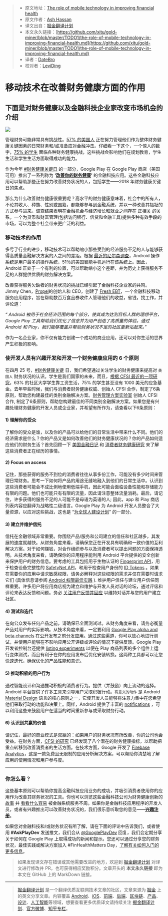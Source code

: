 > * 原文地址：[The role of mobile technology in improving financial health](https://medium.com/googleplaydev/the-role-of-mobile-technology-in-improving-financial-health-f42b509f0433)
> * 原文作者：[Ash Hassan](https://medium.com/@ashrafh?source=post_header_lockup)
> * 译文出自：[掘金翻译计划](https://github.com/xitu/gold-miner)
> * 本文永久链接：[https://github.com/xitu/gold-miner/blob/master/TODO1/the-role-of-mobile-technology-in-improving-financial-health.md](https://github.com/xitu/gold-miner/blob/master/TODO1/the-role-of-mobile-technology-in-improving-financial-health.md)
> * 译者：[DateBro](https://github.com/DateBro)
> * 校对者：[LeviDing](https://github.com/leviding)

# 移动技术在改善财务健康方面的作用

## 下面是对财务健康以及金融科技企业家改变市场机会的介绍

![](https://cdn-images-1.medium.com/max/800/1*-WmNCV2QgyjVBW42yD1l8Q.png)

管理财务可能非常具有挑战性。[57% 的美国人](https://cfsinnovation.org/research/consumer-financial-health-study/) 正在努力管理他们作为整体财务健康关键因素的日常财务和/或准备应对金融冲击。仔细看一下这个，一个惊人的数字，[75% 的学生](https://s3.amazonaws.com/cfsi-innovation-files/wp-content/uploads/2017/12/18203926/CommCollegeJourney-FINAL.pdf) 面临各种财务健康挑战，这些挑战会影响他们在规划教育，学生生活和学生生活方面取得成功的能力。

作为今年 [#财务健康关键日](https://cfsinnovation.org/news/finhealth-matters-day-2/) 的一部分，Google Play 在 Google Play 商店（美国可用）推出了一系列称为 **‘**[**改善你的财务健康**](https://play.google.com/store/apps/collection/promotion_3003206_financial_health_apps_us?e=-EnableAppDetailsPageRedesign)**’** 的金融科技应用。这些金融科技应用可以帮助那些正在努力改善财务状况的人，包括学生——2018 年财务健康关键日的焦点。

那么为什么改善财务健康很重要呢？高水平的财务健康意味着，社会中的所有人，不论其收入、种族、性别或国籍，都能够参与到金融系统，并以一种改善其福祉的方式参与进来。调查结果表明在金融机会与经济增长和就业之间存在 [正相关](http://www.cgap.org/sites/default/files/FocusNote-Financial-Inclusion-and-Development-April-2014.pdf)  的关系。一个为货币和财富管理(包括访问银行、信贷和金融工具)提供多种有效手段的市场，可以为整个社会带来更广泛的利益。

### **移动技术的作用**

多亏了行业的进步，移动技术可以帮助缩小那些受到的经济服务不足的人与能够获得高质量金融解决方案的人之间的差距。根据 [最近的尼尔森调查](http://www.nielsen.com/us/en/insights/news/2016/millennials-are-top-smartphone-users.html)，Android 操作系统是用户最多的操作系统，51％的美国智能手机运行在该系统上。因此，Android 正处于一个有利的位置，可以帮助缩小这个差距，并为历史上获得服务不足的人群提供优质的财务解决方案。

改善获得服务欠缺者的财务状况的挑战已经引起了金融科技企业家的共鸣。Jimmy Chen，[Propel](https://www.joinpropel.com/)的创始人和 CEO，创建了 [Fresh EBT](https://play.google.com/store/apps/details?id=com.propel.ebenefits&hl=en_GB&e=-EnableAppDetailsPageRedesign)，一个金融科技移动服务应用程序，旨在帮助数百万食品券收件人管理他们的收益，省钱，找工作，并评论道：

_“ Android 被用于社会经济范围的每个部分，使其成为达到目标人群的理想平台，Google Play 工具帮助我们优化了信息并为用户创造了高质量的体验。通过 Android 和 Play，我们能够覆盖并帮助财务状况不足的社区重新站起来。”_

作为一名企业家，你不仅有能力创建一个成功的商业应用，还可以对你生活的世界产生积极的影响。

### **使开发人员有兴趣开发和开发一个财务健康应用的 6 个原则**

在四月 25 号，[#财务健康关键](https://cfsinnovation.org/news/finhealth-matters-day-2/) 日，我们希望通过关注学生的财务健康来提高对 `美国人` 财务状况的认识。学生是我们国家的未来，而且，[根据 CFSI 最近的一项研究](https://s3.amazonaws.com/cfsi-innovation-files/wp-content/uploads/2017/12/18203926/CommCollegeJourney-FINAL.pdf)，63% 的社区大学学生靠工资生活，75% 的学生甚至没有 1000 美元的应急基金。去年早些时候，我们与消费者财务健康权威、创始人 CFSI 合作，制定了6条原则，帮助您构建最佳的类别金融解决方案。[财务管理方案实验室](http://finlab.cfsinnovation.com/) 创始人 CFSI 合作, 制定了6条原则，帮助您构建最佳的不同类别金融解决方案。如果您是有兴趣处理财务健康的开发人员或企业家，并希望有所作为，请查看以下6条原则：

#### **1) 理解你的受众**

了解你的受众是谁，以及你的产品可以给他们的日常生活中带来什么不同。他们的经济需求是什么？你的产品又是如何改善他们的财务健康状况的？你的产品如何适应他们的财务生活？首先回顾一下 [美国金融日记](http://www.usfinancialdiaries.org/) 和 [消费者财务健康研究](https://cfsinnovation.org/research/consumer-financial-health-research/) 来了解这些消费者正在经历的事情。

#### **2) Focus on access**

记住，那些获得的服务不到位的消费者往往从事多份工作，可能没有多少时间来管理日常财务。思考一下如何将产品的用途无缝地融入到他们的日常生活中。认识到这些消费者可能会不成比例地使用低端手机，因此可能会面临设备性能和存储能力有限的问题。他们也可能只有有限的流量，因此请注意整体流量消耗。最后，请记住，许多获得的服务不足的人可能不是母语为英语的人; 因此，app 和 Play 商店列表内容应翻译为战略性二级语言。Google Play 为 Android 开发人员整合了大量资源，以应对这些挑战，这也是 “[为全球人建设计划](https://developer.android.com/topic/billions/index.html)” 的一部分。

#### **3) 建立并维护信托**

信托在金融领域非常重要。你围绕产品/服务和公司建立的信任和社区越多，其发展的速度就越快。从财务角度来看，请确保您正在开发具有明确和一致价值的互利解决方案。对于如何赚钱，对合作组织参与以及消费者可以提出问题的方面保持透明。从技术角度来看，请确保你的应用程序能利用 Android 平台提供的安全创新来保护用户的财务信息。要考虑的工具包括用于生物认证的 [Fingerprint API](https://developer.android.com/about/versions/marshmallow/android-6.0.html)，用于检查设备完整性的 [SafetyNet API](https://developer.android.com/training/safetynet/index.html)，和用于检查用户身份的 [ID Tokens](https://developers.google.com/identity/smartlock-passwords/android/idtoken-auth) 。如果在需要你的应用中请求敏感权限，请务必解释对这些权限的需求并仅在需要时请求它们 (具体信息请参阅 [ Android 权限最佳实践](https://developer.android.com/training/permissions/usage-notes.html) ). 维护用户信任与建立用户信任同样重要。许多用户将应用商店视为建立和维护与开发人员对话的论坛，通过评级和评论来表达反馈和问题。务必 [关注用户反馈并回应](https://support.google.com/googleplay/android-developer/answer/138230?hl=en) 以维持对话并与您的用户建立社区。

#### **4) 测试和迭代**

在向公众发布任何产品之前，请确保已全面测试过。从财务角度来看，请务必衡量产品对用户的实际影响。从技术角度来看，一定要利用 [Google Play alpha and beta channels](https://developer.android.com/distribute/best-practices/launch/beta-tests.html) 在公开发布之前分发应用。通过这些渠道，你可以放心地进行测试，并使用户能够在不影响应用公开评级或评论的情况下提供反馈。Google Play 开发者控制台还提供 [listing experiments](https://support.google.com/googleplay/android-developer/answer/6227309?hl=en&ref_topic=7046704) 以便在 Play 商品列表的多个组件上运行变体测试，而且有利于在你的应用发布后优化安装转换。这两种工具都可以让您快速迭代，确保优化的产品性能和意识。

#### **​5) 推动积极的用户行为**

通过智能设计和沟通推动积极的消费者行为。提供（并鼓励）向上流动的选择。Android 平台提供了许多工具来引导用户采取积极行动。`有意义的动作` 是 Android [Material Design](https://material.io/guidelines/#introduction-principles) 语言的核心原则之一，它使开发人员能够将注意力集中在您希望他们采取行动的功能和决策上。同样，Android 提供了丰富的 [notifications](https://developer.android.com/guide/topics/ui/notifiers/notifications.html) ，可以利用这些来鼓励用户在适当的时间重新参与或采取财务行动。

#### **6) 认识到共赢的价值**

请记住，最好的商业模式是双赢的：如果用户的财务状况有所改善，你的公司也会受益。在财务方面，[CFSI 的研究](https://cfsinnovation.org/research/eight-ways-to-measure-financial-health/) 已经发现了八个潜在的财务健康指标，以帮助把重点转移到改善消费者的生活方面。在技术方面，Google 开发了 [Firebase Analytics](https://firebase.google.com/docs/analytics/)，这是一款免费且无限制的应用分析解决方案，可以帮助你清楚地了解应用的使用情况和用户参与度。

* * *

### **你怎么看？**

这些基本原则可以帮助你提高金融科技应用业务的成功，并吸引消费者使用你的应用作为改善其财务状况的工具。你也可以浏览这些金融科技公司为财务健康创新的 [故事](http://finlab.cfsinnovation.com/wp-content/uploads/2016/10/FinLab-Brief-Profiles-in-Innovation_Final.pdf) 并 [看看什么容易](https://www.youtube.com/watch?v=1_PYAYgymGo) 被金融系统服务不周。如果你是金融科技应用程序的开发人员，或者有兴趣推出可以改善财务状况的，我们很乐意听取您的意见——[**兴趣注册**](https://docs.google.com/forms/d/1Vx8IVmahp4O_ndRrCHco-foZbufqk6-t-EXCnJcrhRc/edit?ts=5addc2c7)。

如果您对金融科技和/或财务状况有所了解，请在下面的评论中告诉我们，或者使用 **#AskPlayDev** 发送推文，我们会从 [@GooglePlayDev](http://twitter.com/googleplaydev) 回复，我们会定期分享关于如何在 Google Play 上取得成功的新闻和提示。您还可以通过分享您的财务状况，最佳实践或解决方案加入 #FinHealthMatters Day，[了解有关如何入门的更多信息](https://cfsinnovation.org/news/finhealth-matters-day-2/?utm_campaign=Public&utm_medium=email&_hsenc=p2ANqtz-_JYDMJaNFo7c56_ykZ0S9XoPU1jI_xfCYA-urQAr02xf90gMmJA0HxbPV1d1a53GXUIOUXhsnSZE621Nyjv_qO1DDP6Q&_hsmi=61995743&utm_content=61995743&utm_source=hs_email&hsCtaTracking=2d24a17e-073c-4de2-af74-2e55887f880f%7C53ddabcc-a46f-4f45-a410-61f272b3f5c2)。

> 如果发现译文存在错误或其他需要改进的地方，欢迎到 [掘金翻译计划](https://github.com/xitu/gold-miner) 对译文进行修改并 PR，也可获得相应奖励积分。文章开头的 **本文永久链接** 即为本文在 GitHub 上的 MarkDown 链接。


---

> [掘金翻译计划](https://github.com/xitu/gold-miner) 是一个翻译优质互联网技术文章的社区，文章来源为 [掘金](https://juejin.im) 上的英文分享文章。内容覆盖 [Android](https://github.com/xitu/gold-miner#android)、[iOS](https://github.com/xitu/gold-miner#ios)、[前端](https://github.com/xitu/gold-miner#前端)、[后端](https://github.com/xitu/gold-miner#后端)、[区块链](https://github.com/xitu/gold-miner#区块链)、[产品](https://github.com/xitu/gold-miner#产品)、[设计](https://github.com/xitu/gold-miner#设计)、[人工智能](https://github.com/xitu/gold-miner#人工智能)等领域，想要查看更多优质译文请持续关注 [掘金翻译计划](https://github.com/xitu/gold-miner)、[官方微博](http://weibo.com/juejinfanyi)、[知乎专栏](https://zhuanlan.zhihu.com/juejinfanyi)。

